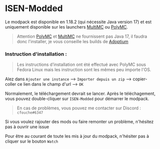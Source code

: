 # ISEN-Modded

Le modpack est disponible en 1.18.2 (qui nécessite Java version 17) et est uniquement disponible sur les launchers <a href="https://multimc.org/">MultiMC</a> ou <a href="https://polymc.org/">PolyMC</a>.

>Attention <a href="https://polymc.org/">PolyMC</a> et <a href="https://multimc.org/">MultiMC</a> ne fournissent pas Java 17, il faudra donc l'installer, je vous conseille les builds de <a href="https://adoptium.net/">Adoptium</a>

### Instruction d'installation :

> Les instructions d’installation ont été effectué avec PolyMC sous Fedora Linux mais les instruction sont les mêmes peu importe l'OS.

Alez dans ```Ajouter une instance``` --> ```Importer depuis un zip``` --> copier-coller ce lien dans le champ d'url --> ```OK```

Normalement, le téléchargement devrait se lancer. Après le téléchagement, vous pouvez double-cliquer sur ```ISEN-Modded``` pour démarrer le modpack.

> En cas de problèmes, vous pouvez me contacter sur Discord : ```cfouche#6347```

Si vous voulez rajouter des mods ou faire remonter un problème, n'hésitez pas à ouvrir une issue

Pour être au courant de toute les mis à jour du modpack, n'hésiter pas à cliquer sur le bouton ```Watch```
